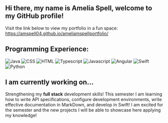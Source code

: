 
## Hi there, my name is Amelia Spell, welcome to my GitHub profile! 

Visit the link below to view my portfolio in a fun space:
  https://amspell04.github.io/ameliamspellportfolio/ 

## Programming Experience:
![Java](https://img.shields.io/badge/Java-ffc8dd?style=flat-square&logo=java&logoColor=black)
![CSS](https://img.shields.io/badge/CSS-cdb4db?style=flat-square&logo=css3&logoColor=black)
![HTML](https://img.shields.io/badge/HTML-ffafcc?style=flat-square&logo=html5&logoColor=black)
![Typescript](https://img.shields.io/badge/Typescript-bde0fe?style=flat-square&logo=typescript&logoColor=black)
![Javascript](https://img.shields.io/badge/Javascript-ffc8dd?style=flat-square&logo=javascript&logoColor=black)
![Angular](https://img.shields.io/badge/Angular-a2d2ff?style=flat-square&logo=angular&logoColor=black)
![Swift](https://img.shields.io/badge/Swift-ffafcc?style=flat-square&logo=swift&logoColor=black)
![Python](https://img.shields.io/badge/Python-cdb4db?style=flat-square&logo=python&logoColor=black)


## I am currently working on...
  Strengthening my **full stack** development skills! This semester I am learning how to write API specifications, configure development environments, write effective documentation in MarkDown, and develop in Swift! I am excited for the semester and the new projects I will be able to showcase here applying my knowledge!

<!--
**amspell04/amspell04** is a ✨ _special_ ✨ repository because its `README.md` (this file) appears on your GitHub profile.

Here are some ideas to get you started:

- 🔭 I’m currently working on ...
- 🌱 I’m currently learning ...
- 👯 I’m looking to collaborate on ...
- 🤔 I’m looking for help with ...
- 💬 Ask me about ...
- 📫 How to reach me: ...
- 😄 Pronouns: ...
- ⚡ Fun fact: ...
-->
